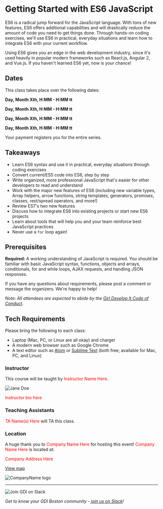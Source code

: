 # Getting Started with ES6 JavaScript

ES6 is a radical jump forward for the JavaScript language. With tons of new features, ES6 offers additional capabilities and will drastically reduce the amount of code you need to get things done. Through hands-on coding exercises, we'll use ES6 in practical, everyday situations and learn how to integrate ES6 with your current workflow.

Using ES6 gives you an edge in the web development industry, since it's used heavily in popular modern frameworks such as React.js, Angular 2, and Vue.js. If you haven't learned ES6 yet, now is your chance!

## Dates

This class takes place over the following dates:

**Day, Month Xth, H:MM - H:MM tt**

**Day, Month Xth, H:MM - H:MM tt**

**Day, Month Xth, H:MM - H:MM tt**

**Day, Month Xth, H:MM - H:MM tt**

Your payment registers you for the entire series.

## Takeaways

- Learn ES6 syntax and use it in practical, everyday situations through coding exercises
- Convert current/ES5 code into ES6, step by step
- Write organized, more professional JavaScript that's easier for other developers to read and understand
- Work with the major new features of ES6 (including new variable types, Array helpers, arrow functions, string templates, generators, promises, classes, rest/spread operators, and more!)
- Review ES7's two new features
- Discuss how to integrate ES6 into existing projects or start new ES6 projects
- Learn about tools that will help you and your team reinforce best JavaScript practices
- Never use a `for` loop again!

## Prerequisites

**Required:** A working understanding of JavaScript is required. You should be familiar with basic JavaScript syntax, functions, objects and arrays, conditionals, for and while loops, AJAX requests, and handling JSON responses.

 If you have any questions about requirements, please post a comment or message the organizers. We're happy to help!

_Note: All attendees are expected to abide by the [Girl Develop It Code of Conduct](http://www.girldevelopit.com/codeofconduct)._


## Tech Requirements

Please bring the following to each class:

- Laptop (Mac, PC, or Linux are all okay) and charger
- A modern web browser such as Google Chrome
- A text editor such as [Atom](http://atom.io) or [Sublime Text](http://www.sublimetext.com/2) (both free; available for Mac, PC, and Linux)

### Instructor

This course will be taught by <span style="color:red;">Instructor Name Here</span>.

<img src="http://placehold.it/300x300" alt="Jane Doe" />

<span style="color:red;">Instructor bio here</span>

### Teaching Assistants

<span style="color:red;">TA Name(s) Here</span> will TA this class.

### Location

A huge thank you to <span style="color:red;">Company Name Here</span> for hosting this event! <span style="color:red;">Company Name Here</span> is located at:

<span style="color:red;">Company Address Here</span>

[View map](#)

<img src="http://placehold.it/300x75" alt="CompanyName logo" />

---

<img src="https://a248.e.akamai.net/secure.meetupstatic.com/photos/event/8/6/3/c/600_452194364.jpeg" alt="Join GDI on Slack" />

_Get to know your GDI Boston community - [join us on Slack](https://gdiboston-slack.herokuapp.com/)!_